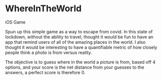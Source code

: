 # WhereInTheWorld
iOS Game

Spun up this simple game as a way to escape from covid. In this state of lockdown, without the ability to travel, thought it would be fun to have an app that
remind users of all of the amazing places in the world. I also thought it would be interesting to have a quantifiable metric of how closely people think a photo 
is from versus reality. 

The objective is to guess where in the world a picture is from, based off 4 options, and your score is the net distance from your guesses to the answers, 
a perfect score is therefore 0.



